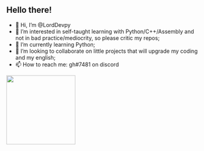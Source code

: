 ## Hello there!

- 👋 Hi, I’m @LordDevpy
- 👀 I’m interested in self-taught learning with Python/C++/Assembly and not in bad practice/mediocrity, so please critic my repos;
- 🌱 I’m currently learning Python;
- 💞️ I’m looking to collaborate on little projects that will upgrade my coding and my english;
- 📫 How to reach me: gh#7481 on discord

<div>
  <a href="https://github.com/LordDevpy">
  <img height="180em" src="https://github-readme-stats.vercel.app/api?username=lorddevpy">
</div>
